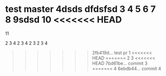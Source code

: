 test master 4dsds
dfdsfsd
3
4
5
6
7
8
9sdsd
10
<<<<<<< HEAD
=======
11

2
3
4
2
3
4
2
3
2
3
4
>>>>>>> 2fb419d... test pr
1
<<<<<<< HEAD
=======
2
3
<<<<<<< HEAD
>>>>>>> 7bd61be... commit 3
=======
4
>>>>>>> 6ebdb44... commit 4
